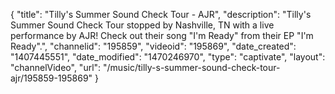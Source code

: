 {
    "title": "Tilly's Summer Sound Check Tour - AJR",
    "description": "Tilly's Summer Sound Check Tour stopped by Nashville, TN with a live performance by AJR! Check out their song \"I'm Ready\" from their EP \"I'm Ready\".",
    "channelid": "195859",
    "videoid": "195869",
    "date_created": "1407445551",
    "date_modified": "1470246970",
    "type": "captivate",
    "layout": "channelVideo",
    "url": "\/music\/tilly-s-summer-sound-check-tour-ajr\/195859-195869"
}